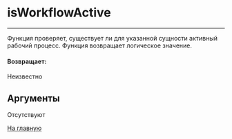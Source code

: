 # isWorkflowActive

---

Функция проверяет, существует ли для указанной сущности активный рабочий процесс. Функция возвращает логическое значение.

#### Возвращает:

Неизвестно

## Аргументы

Отсутствуют



[На главную](./)